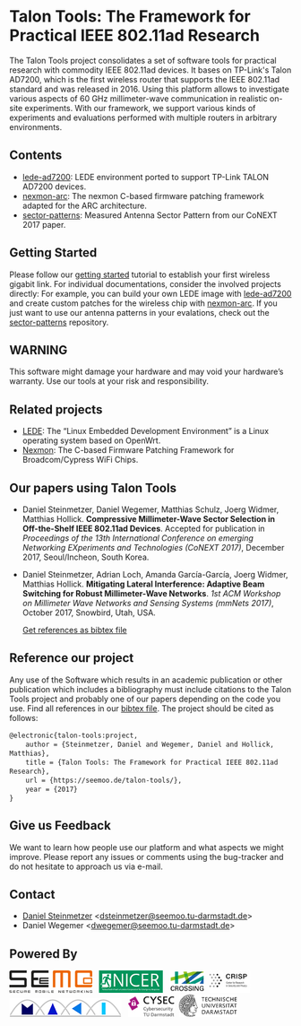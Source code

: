 # Talon Tools: The Framework for Practical IEEE 802.11ad Research
The Talon Tools project consolidates a set of software tools for practical research with commodity IEEE 802.11ad devices. It bases on TP-Link's Talon AD7200, which is the first wireless router that supports the IEEE 802.11ad standard and was released in 2016. Using this platform allows to investigate various aspects of 60 GHz millimeter-wave communication in realistic on-site experiments. With our framework, we support various kinds of experiments and evaluations performed with multiple routers in arbitrary environments.

## Contents
* [lede-ad7200](https://github.com/seemoo-lab/lede-ad7200): LEDE environment ported to support TP-Link TALON AD7200 devices.
* [nexmon-arc](https://github.com/seemoo-lab/nexmon-arc): The nexmon C-based firmware patching framework adapted for the ARC architecture.
* [sector-patterns](https://github.com/seemoo-lab/talon-sector-patterns): Measured Antenna Sector Pattern from our CoNEXT 2017 paper.

## Getting Started
Please follow our [getting started](GettingStarted.md) tutorial to establish your first wireless gigabit link.
For individual documentations, consider the involved projects directly: For example, you can build your own LEDE image with [lede-ad7200](https://github.com/seemoo-lab/lede-ad7200)
and create custom patches for the wireless chip with [nexmon-arc](https://github.com/seemoo-lab/nexmon-arc). If you just want to use our antenna patterns in your evalations, check out the [sector-patterns](https://github.com/seemoo-lab/talon-sector-patterns) repository. 

## WARNING
This software might damage your hardware and may void your hardware’s warranty. Use our tools at your risk and responsibility.

## Related projects
* [LEDE](https://lede-project.org): The “Linux Embedded Development Environment” is a Linux operating system based on OpenWrt.
* [Nexmon](https://nexmon.org): The C-based Firmware Patching Framework for Broadcom/Cypress WiFi Chips.

## Our papers using Talon Tools
* Daniel Steinmetzer, Daniel Wegemer, Matthias Schulz, Joerg Widmer, Matthias Hollick. 
  **Compressive Millimeter-Wave Sector Selection in Off-the-Shelf IEEE 802.11ad Devices**.
  Accepted for publication in *Proceedings of the 13th International Conference on emerging Networking EXperiments and Technologies (CoNEXT 2017)*, December 2017, Seoul/Incheon, South Korea.
* Daniel Steinmetzer, Adrian Loch, Amanda García-García, Joerg Widmer, Matthias Hollick. 
  **Mitigating Lateral Interference: Adaptive Beam Switching for Robust Millimeter-Wave Networks**.
  *1st ACM Workshop on Millimeter Wave Networks and Sensing Systems (mmNets 2017)*, October 2017, Snowbird, Utah, USA.

  [Get references as bibtex file](talon-tools.bib)

## Reference our project
Any use of the Software which results in an academic publication or other publication which includes a bibliography must include citations to the Talon Tools project and probably one of our papers depending on the code you use. Find all references in our [bibtex file](talon-tools.bib). The project should be cited as follows:

```
@electronic{talon-tools:project,
	author = {Steinmetzer, Daniel and Wegemer, Daniel and Hollick, Matthias},
	title = {Talon Tools: The Framework for Practical IEEE 802.11ad Research},
	url = {https://seemoo.de/talon-tools/},
	year = {2017}
}
```

## Give us Feedback
We want to learn how people use our platform and what aspects we might improve. Please report any issues or comments using the bug-tracker and do not hesitate to approach us via e-mail.

## Contact
* [Daniel Steinmetzer](https://seemoo.tu-darmstadt.de/dsteinmetzer) <<dsteinmetzer@seemoo.tu-darmstadt.de>>
* Daniel Wegemer <<dwegemer@seemoo.tu-darmstadt.de>>

## Powered By
<a href="https://www.seemoo.tu-darmstadt.de">![SEEMOO logo](logos/seemoo.png)</a> &nbsp;
<a href="https://www.nicer.tu-darmstadt.de">![NICER logo](logos/nicer.png)</a> &nbsp;
<a href="https://www.crossing.tu-darmstadt.de">![CROSSING logo](logos/crossing.jpg)</a>&nbsp;
<a href="https://www.crisp-da.de">![CRSIP logo](logos/crisp.jpg)</a>&nbsp;
<a href="http://www.maki.tu-darmstadt.de/">![MAKI logo](logos/maki.png)</a> &nbsp;
<a href="https://www.cysec.tu-darmstadt.de">![CYSEC logo](logos/cysec.jpg)</a>&nbsp;
<a href="https://www.tu-darmstadt.de/index.en.jsp">![TU Darmstadt logo](logos/tudarmstadt.png)</a>&nbsp;
